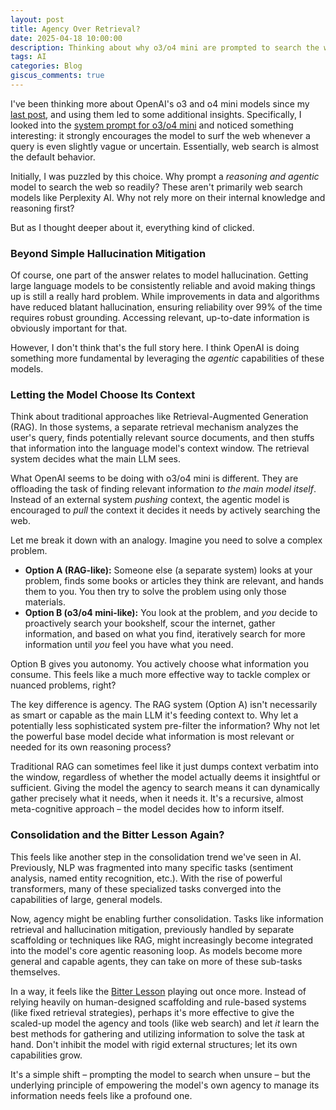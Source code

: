 ```yaml
---
layout: post
title: Agency Over Retrieval?
date: 2025-04-18 10:00:00
description: Thinking about why o3/o4 mini are prompted to search the web by default.
tags: AI
categories: Blog
giscus_comments: true
---
```


I've been thinking more about OpenAI's o3 and o4 mini models since my [last post](https://ht0324.github.io/blog/2025/o3-o4mini/), and using them led to some additional insights. Specifically, I looked into the [system prompt for o3/o4 mini](https://x.com/elder_plinius/status/1912567149991776417) and noticed something interesting: it strongly encourages the model to surf the web whenever a query is even slightly vague or uncertain. Essentially, web search is almost the default behavior.

Initially, I was puzzled by this choice. Why prompt a *reasoning and agentic* model to search the web so readily? These aren't primarily web search models like Perplexity AI. Why not rely more on their internal knowledge and reasoning first?

But as I thought deeper about it, everything kind of clicked.

### Beyond Simple Hallucination Mitigation

Of course, one part of the answer relates to model hallucination. Getting large language models to be consistently reliable and avoid making things up is still a really hard problem. While improvements in data and algorithms have reduced blatant hallucination, ensuring reliability over 99% of the time requires robust grounding. Accessing relevant, up-to-date information is obviously important for that.

However, I don't think that's the full story here. I think OpenAI is doing something more fundamental by leveraging the *agentic* capabilities of these models.

### Letting the Model Choose Its Context

Think about traditional approaches like Retrieval-Augmented Generation (RAG). In those systems, a separate retrieval mechanism analyzes the user's query, finds potentially relevant source documents, and then stuffs that information into the language model's context window. The retrieval system decides what the main LLM sees.

What OpenAI seems to be doing with o3/o4 mini is different. They are offloading the task of finding relevant information *to the main model itself*. Instead of an external system *pushing* context, the agentic model is encouraged to *pull* the context it decides it needs by actively searching the web.

Let me break it down with an analogy. Imagine you need to solve a complex problem.
*   **Option A (RAG-like):** Someone else (a separate system) looks at your problem, finds some books or articles they think are relevant, and hands them to you. You then try to solve the problem using only those materials.
*   **Option B (o3/o4 mini-like):** You look at the problem, and *you* decide to proactively search your bookshelf, scour the internet, gather information, and based on what you find, iteratively search for more information until *you* feel you have what you need.

Option B gives you autonomy. You actively choose what information you consume. This feels like a much more effective way to tackle complex or nuanced problems, right?

The key difference is agency. The RAG system (Option A) isn't necessarily as smart or capable as the main LLM it's feeding context to. Why let a potentially less sophisticated system pre-filter the information? Why not let the powerful base model decide what information is most relevant or needed for its own reasoning process?

Traditional RAG can sometimes feel like it just dumps context verbatim into the window, regardless of whether the model actually deems it insightful or sufficient. Giving the model the agency to search means it can dynamically gather precisely what it needs, when it needs it. It's a recursive, almost meta-cognitive approach – the model decides how to inform itself.

### Consolidation and the Bitter Lesson Again?

This feels like another step in the consolidation trend we've seen in AI. Previously, NLP was fragmented into many specific tasks (sentiment analysis, named entity recognition, etc.). With the rise of powerful transformers, many of these specialized tasks converged into the capabilities of large, general models.

Now, agency might be enabling further consolidation. Tasks like information retrieval and hallucination mitigation, previously handled by separate scaffolding or techniques like RAG, might increasingly become integrated into the model's core agentic reasoning loop. As models become more general and capable agents, they can take on more of these sub-tasks themselves.

In a way, it feels like the [Bitter Lesson](https://www.cs.utexas.edu/~eunsol/courses/data/bitter_lesson.pdf) playing out once more. Instead of relying heavily on human-designed scaffolding and rule-based systems (like fixed retrieval strategies), perhaps it's more effective to give the scaled-up model the agency and tools (like web search) and let *it* learn the best methods for gathering and utilizing information to solve the task at hand. Don't inhibit the model with rigid external structures; let its own capabilities grow.

It's a simple shift – prompting the model to search when unsure – but the underlying principle of empowering the model's own agency to manage its information needs feels like a profound one.